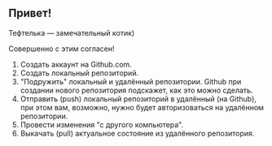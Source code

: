 ## Привет!

Тефтелька — замечательный котик)

Совершенно с этим согласен!

1. Создать аккаунт на Github.com.
2. Создать локальный репозиторий.
3. "Подружить" локальный и удалённый репозитории. Github при создании нового репозитория подскажет, как это можно сделать.
4. Отправить (push) локальный репозиторий в удалённый (на Github), при этом вам, возможно, нужно будет авторизоваться на удалённом репозитории.
5. Провести изменения "с другого компьютера".
6. Выкачать (pull) актуальное состояние из удалённого репозитория.